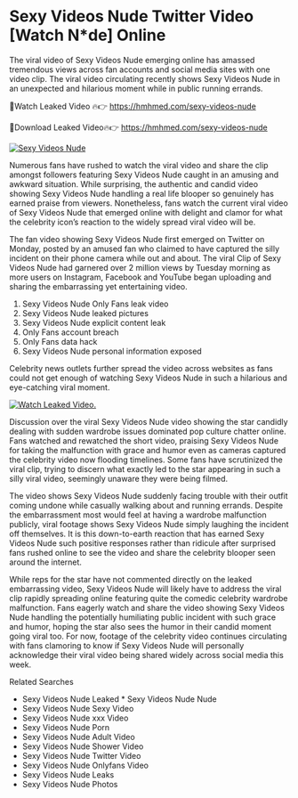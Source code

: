 ﻿# Sexy Videos Nude Twitter Video [Watch N*de] Online

The viral video of ﻿Sexy Videos Nude emerging online has amassed tremendous views across fan accounts and social media sites with one video clip. The viral video circulating recently shows ﻿Sexy Videos Nude in an unexpected and hilarious moment while in public running errands. 

🔴Watch Leaked Video 🔥👉  https://hmhmed.com/sexy-videos-nude 

🔴Download Leaked Video🔥👉  https://hmhmed.com/sexy-videos-nude 

[![Sexy Videos Nude](https://i.imgur.com/dJHk4Zq.gif)](https://hmhmed.com/sexy-videos-nude)

Numerous fans have rushed to watch the viral video and share the clip amongst followers featuring ﻿Sexy Videos Nude caught in an amusing and awkward situation. While surprising, the authentic and candid video showing ﻿Sexy Videos Nude handling a real life blooper so genuinely has earned praise from viewers. Nonetheless, fans watch the current viral video of ﻿Sexy Videos Nude that emerged online with delight and clamor for what the celebrity icon’s reaction to the widely spread viral video will be.

The fan video showing ﻿Sexy Videos Nude first emerged on Twitter on Monday, posted by an amused fan who claimed to have captured the silly incident on their phone camera while out and about. The viral Clip of ﻿Sexy Videos Nude had garnered over 2 million views by Tuesday morning as more users on Instagram, Facebook and YouTube began uploading and sharing the embarrassing yet entertaining video. 

1. ﻿Sexy Videos Nude Only Fans leak video
2. ﻿Sexy Videos Nude leaked pictures
3. ﻿Sexy Videos Nude explicit content leak
4. Only Fans account breach
5. Only Fans data hack
6. ﻿Sexy Videos Nude personal information exposed

Celebrity news outlets further spread the video across websites as fans could not get enough of watching ﻿Sexy Videos Nude in such a hilarious and eye-catching viral moment. 

[![Watch Leaked Video.](https://miro.medium.com/v2/resize:fit:828/format:webp/1*cilzJN44JGOrTw9NJCrNHA.gif "Watch Leaked Video")](https://hmhmed.com/sexy-videos-nude)

Discussion over the viral ﻿Sexy Videos Nude video showing the star candidly dealing with sudden wardrobe issues dominated pop culture chatter online. Fans watched and rewatched the short video, praising ﻿Sexy Videos Nude for taking the malfunction with grace and humor even as cameras captured the celebrity video now flooding timelines. Some fans have scrutinized the viral clip, trying to discern what exactly led to the star appearing in such a silly viral video, seemingly unaware they were being filmed.

The video shows ﻿Sexy Videos Nude suddenly facing trouble with their outfit coming undone while casually walking about and running errands. Despite the embarrassment most would feel at having a wardrobe malfunction publicly, viral footage shows ﻿Sexy Videos Nude simply laughing the incident off themselves. It is this down-to-earth reaction that has earned ﻿Sexy Videos Nude such positive responses rather than ridicule after surprised fans rushed online to see the video and share the celebrity blooper seen around the internet.  

While reps for the star have not commented directly on the leaked embarrassing video, ﻿Sexy Videos Nude will likely have to address the viral clip rapidly spreading online featuring quite the comedic celebrity wardrobe malfunction. Fans eagerly watch and share the video showing ﻿Sexy Videos Nude handling the potentially humiliating public incident with such grace and humor, hoping the star also sees the humor in their candid moment going viral too. For now, footage of the celebrity video continues circulating with fans clamoring to know if ﻿Sexy Videos Nude will personally acknowledge their viral video being shared widely across social media this week.

Related Searches
* ﻿Sexy Videos Nude Leaked
﻿* Sexy Videos Nude Nude
* ﻿Sexy Videos Nude Sexy Video
* ﻿Sexy Videos Nude xxx Video
* ﻿Sexy Videos Nude Porn
* ﻿Sexy Videos Nude Adult Video
* ﻿Sexy Videos Nude Shower Video
* ﻿Sexy Videos Nude Twitter Video
* ﻿Sexy Videos Nude Onlyfans Video
* ﻿Sexy Videos Nude Leaks
* ﻿Sexy Videos Nude Photos